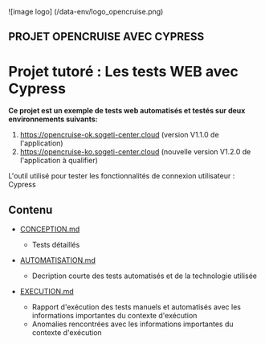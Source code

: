 ![image logo] (/data-env/logo_opencruise.png)

## PROJET OPENCRUISE AVEC CYPRESS 
# Projet tutoré : Les tests WEB avec Cypress
**Ce projet est un exemple de tests web automatisés et testés sur deux environnements suivants:**

1. https://opencruise-ok.sogeti-center.cloud (version V1.1.0 de l'application)
2. https://opencruise-ko.sogeti-center.cloud (nouvelle version V1.2.0 de l'application à qualifier)

L'outil utilisé pour tester les fonctionnalités de connexion utilisateur : Cypress

## Contenu



- [CONCEPTION.md](doc/CONCEPTION.md)
  - Tests détaillés
  
- [AUTOMATISATION.md](doc/AUTOMATISATION.md)
  - Decription courte des tests automatisés et de la technologie utilisée
  
- [EXECUTION.md](doc/EXECUTION.md)
  - Rapport d'exécution des tests manuels et automatisés avec les informations importantes du contexte d'exécution
  - Anomalies rencontrées avec les informations importantes du contexte d'exécution

